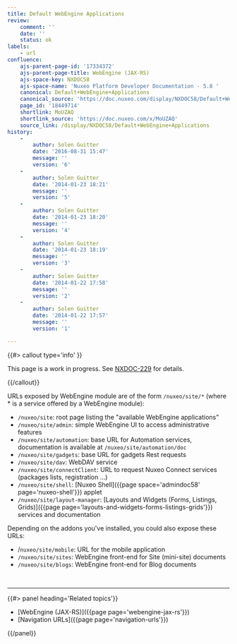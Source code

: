 ```yaml
---
title: Default WebEngine Applications
review:
    comment: ''
    date: ''
    status: ok
labels:
    - url
confluence:
    ajs-parent-page-id: '17334372'
    ajs-parent-page-title: WebEngine (JAX-RS)
    ajs-space-key: NXDOC58
    ajs-space-name: 'Nuxeo Platform Developer Documentation - 5.8 '
    canonical: Default+WebEngine+Applications
    canonical_source: 'https://doc.nuxeo.com/display/NXDOC58/Default+WebEngine+Applications'
    page_id: '18449714'
    shortlink: MoUZAQ
    shortlink_source: 'https://doc.nuxeo.com/x/MoUZAQ'
    source_link: /display/NXDOC58/Default+WebEngine+Applications
history:
    - 
        author: Solen Guitter
        date: '2016-08-31 15:47'
        message: ''
        version: '6'
    - 
        author: Solen Guitter
        date: '2014-01-23 18:21'
        message: ''
        version: '5'
    - 
        author: Solen Guitter
        date: '2014-01-23 18:20'
        message: ''
        version: '4'
    - 
        author: Solen Guitter
        date: '2014-01-23 18:19'
        message: ''
        version: '3'
    - 
        author: Solen Guitter
        date: '2014-01-22 17:58'
        message: ''
        version: '2'
    - 
        author: Solen Guitter
        date: '2014-01-22 17:57'
        message: ''
        version: '1'

---
```

{{#> callout type='info' }}

This page is a work in progress. See [NXDOC-229](https://jira.nuxeo.com/browse/NXDOC-229) for details.

{{/callout}}

URLs exposed by WebEngine module are of the form `/nuxeo/site/*` (where * is a service offered by a WebEngine module):

*   `/nuxeo/site`: root page listing the "available&nbsp;WebEngine applications"
*   `/nuxeo/site/admin`: simple WebEngine UI to access administrative features
*   `/nuxeo/site/automation`: base URL for Automation services, documentation is available at `/nuxeo/site/automation/doc`
*   `/nuxeo/site/gadgets`: base URL for gadgets Rest requests
*   `/nuxeo/site/dav`: WebDAV service
*   `/nuxeo/site/connectClient`: URL to request Nuxeo Connect services (packages lists, registration ...)
*   `/nuxeo/site/shell`: [Nuxeo Shell]({{page space='admindoc58' page='nuxeo-shell'}}) applet
*   `/nuxeo/site/layout-manager`: [Layouts and Widgets (Forms, Listings, Grids)]({{page page='layouts-and-widgets-forms-listings-grids'}}) services and documentation

Depending on the addons you've installed, you could also expose these URLs:

*   /`nuxeo/site/mobile`: URL for the mobile application
*   `/nuxeo/site/sites`: WebEngine front-end for Site (mini-site) documents
*   `/nuxeo/site/blogs`: WebEngine front-end for Blog documents

&nbsp;

* * *

<div class="row" data-equalizer data-equalize-on="medium"><div class="column medium-6">{{#> panel heading='Related topics'}}

*   [WebEngine (JAX-RS)]({{page page='webengine-jax-rs'}})
*   [Navigation URLs]({{page page='navigation-urls'}})

{{/panel}}</div><div class="column medium-6">

&nbsp;

</div></div>